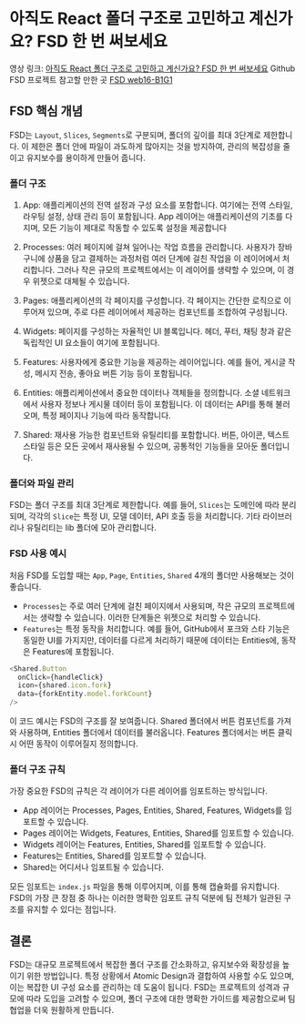 # 아직도 React 폴더 구조로 고민하고 계신가요? FSD 한 번 써보세요

영상 링크: [아직도 React 폴더 구조로 고민하고 계신가요? FSD 한 번 써보세요](https://www.youtube.com/watch?v=64Fx5Y1gEOA)
Github FSD 프로젝트 참고할 만한 곳 [FSD web16-B1G1](https://github.com/boostcampwm2023/web16-B1G1)

## FSD 핵심 개념

FSD는 `Layout`, `Slices`, `Segments`로 구분되며, 폴더의 깊이를 최대 3단계로 제한합니다.
이 제한은 폴더 안에 파일이 과도하게 많아지는 것을 방지하여, 관리의 복잡성을 줄이고 유지보수를 용이하게 만들어 줍니다.

### 폴더 구조

1. App: 애플리케이션의 전역 설정과 구성 요소를 포함합니다. 여기에는 전역 스타일, 라우팅 설정, 상태 관리 등이 포함됩니다. App 레이어는 애플리케이션의 기초를 다지며, 모든 기능이 제대로 작동할 수 있도록 설정을 제공합니다

2. Processes: 여러 페이지에 걸쳐 일어나는 작업 흐름을 관리합니다. 사용자가 장바구니에 상품을 담고 결제하는 과정처럼 여러 단계에 걸친 작업을 이 레이어에서 처리합니다. 그러나 작은 규모의 프로젝트에서는 이 레이어를 생략할 수 있으며, 이 경우 위젯으로 대체될 수 있습니다.

3. Pages: 애플리케이션의 각 페이지를 구성합니다. 각 페이지는 간단한 로직으로 이루어져 있으며, 주로 다른 레이어에서 제공하는 컴포넌트를 조합하여 구성됩니다.

4. Widgets: 페이지를 구성하는 자율적인 UI 블록입니다. 헤더, 푸터, 채팅 창과 같은 독립적인 UI 요소들이 여기에 포함됩니다.

5. Features: 사용자에게 중요한 기능을 제공하는 레이어입니다. 예를 들어, 게시글 작성, 메시지 전송, 좋아요 버튼 기능 등이 포함됩니다.

6. Entities: 애플리케이션에서 중요한 데이터나 객체들을 정의합니다. 소셜 네트워크에서 사용자 정보나 게시물 데이터 등이 포함됩니다. 이 데이터는 API를 통해 불러오며, 특정 페이지나 기능에 따라 동작합니다.

7. Shared: 재사용 가능한 컴포넌트와 유틸리티를 포함합니다. 버튼, 아이콘, 텍스트 스타일 등은 모든 곳에서 재사용될 수 있으며, 공통적인 기능들을 모아둔 폴더입니다.

### 폴더와 파일 관리

FSD는 폴더 구조를 최대 3단계로 제한합니다. 예를 들어, `Slices`는 도메인에 따라 분리되며, 각각의 `Slice`는 특정 UI, 모델 데이터, API 호출 등을 처리합니다. 기타 라이브러리나 유틸리티는 lib 폴더에 모아 관리합니다.

### FSD 사용 예시

처음 FSD를 도입할 때는 `App`, `Page`, `Entities`, `Shared` 4개의 폴더만 사용해보는 것이 좋습니다.

- `Processes`는 주로 여러 단계에 걸친 페이지에서 사용되며, 작은 규모의 프로젝트에서는 생략할 수 있습니다. 이러한 단계들은 위젯으로 처리할 수 있습니다.
- `Features`는 특정 동작을 처리합니다. 예를 들어, GitHub에서 포크와 스타 기능은 동일한 UI를 가지지만, 데이터를 다르게 처리하기 때문에 데이터는 Entities에, 동작은 Features에 포함됩니다.

```javascript
<Shared.Button
  onClick={handleClick}
  icon={shared.icon.fork}
  data={forkEntity.model.forkCount}
/>
```

이 코드 예시는 FSD의 구조를 잘 보여줍니다. Shared 폴더에서 버튼 컴포넌트를 가져와 사용하며, Entities 폴더에서 데이터를 불러옵니다. Features 폴더에서는 버튼 클릭 시 어떤 동작이 이루어질지 정의합니다.

### 폴더 구조 규칙

가장 중요한 FSD의 규칙은 각 레이어가 다른 레이어를 임포트하는 방식입니다.

- App 레이어는 Processes, Pages, Entities, Shared, Features, Widgets를 임포트할 수 있습니다.
- Pages 레이어는 Widgets, Features, Entities, Shared를 임포트할 수 있습니다.
- Widgets 레이어는 Features, Entities, Shared를 임포트할 수 있습니다.
- Features는 Entities, Shared를 임포트할 수 있습니다.
- Shared는 어디서나 임포트될 수 있습니다.

모든 임포트는 `index.js` 파일을 통해 이루어지며, 이를 통해 캡슐화를 유지합니다. FSD의 가장 큰 장점 중 하나는 이러한 명확한 임포트 규칙 덕분에 팀 전체가 일관된 구조를 유지할 수 있다는 점입니다.

## 결론

FSD는 대규모 프로젝트에서 복잡한 폴더 구조를 간소화하고, 유지보수와 확장성을 높이기 위한 방법입니다. 특정 상황에서 Atomic Design과 결합하여 사용할 수도 있으며, 이는 복잡한 UI 구성 요소를 관리하는 데 도움이 됩니다. FSD는 프로젝트의 성격과 규모에 따라 도입을 고려할 수 있으며, 폴더 구조에 대한 명확한 가이드를 제공함으로써 팀 협업을 더욱 원활하게 만듭니다.
